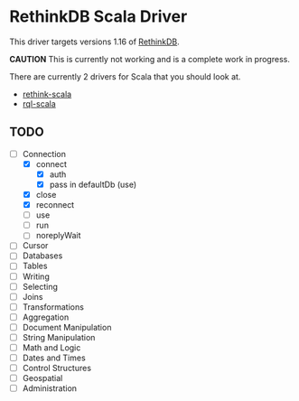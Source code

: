 # RethinkDB Scala Driver #

This driver targets versions 1.16 of [RethinkDB](http://rethinkdb.com).

**CAUTION** This is currently not working and is a complete work in progress.

There are currently 2 drivers for Scala that you should look at.
* [rethink-scala](https://github.com/kclay/rethink-scala)
* [rql-scala](https://github.com/esycat/rql-scala)

## TODO
- [  ] Connection
  - [x] connect
    - [x] auth
    - [x] pass in defaultDb (use)
  - [x] close
  - [x] reconnect
  - [  ] use
  - [  ] run
  - [  ] noreplyWait
- [  ] Cursor
- [  ] Databases
- [  ] Tables
- [  ] Writing
- [  ] Selecting
- [  ] Joins
- [  ] Transformations
- [  ] Aggregation
- [  ] Document Manipulation
- [  ] String Manipulation
- [  ] Math and Logic
- [  ] Dates and Times
- [  ] Control Structures
- [  ] Geospatial
- [  ] Administration
